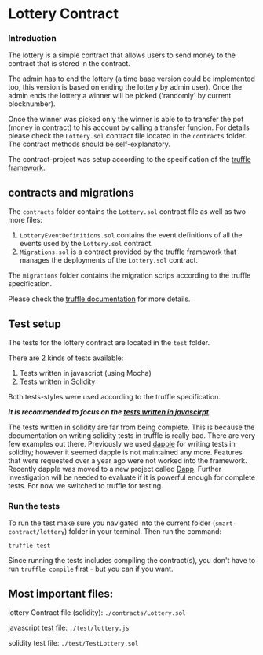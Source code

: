 # Lottery Contract

### Introduction

The lottery is a simple contract that allows users to send money to the contract that is stored in the contract. 

The admin has to end the lottery (a time base version could be implemented too, this version is based on ending the lottery by admin user). 
Once the admin ends the lottery a winner will be picked ('randomly' by current blocknumber).

Once the winner was picked only the winner is able to to transfer the pot (money in contract) to his account by calling a transfer funcion.
For details please check the ```Lottery.sol``` contract file located in the ```contracts``` folder. The contract methods should be self-explanatory.

The contract-project was setup according to the specification of the [truffle framework](http://truffleframework.com/docs/). 

## contracts and migrations

The ```contracts``` folder contains the ```Lottery.sol``` contract file as well as two more files:

1. ```LotteryEventDefinitions.sol``` contains the event definitions of all the events used by the ```Lottery.sol``` contract.
2. ```Migrations.sol``` is a contract provided by the truffle framework that manages the deployments of the ```Lottery.sol``` contract.

The ```migrations``` folder contains the migration scrips according to the truffle specification. 

Please check the [truffle documentation](http://truffleframework.com/docs/) for more details.

## Test setup

The tests for the lottery contract are located in the ```test``` folder.

There are 2 kinds of tests available:

1. Tests written in javascript (using Mocha)
2. Tests written in Solidity 

Both tests-styles were used according to the truffle specification. 

***It is recommended to focus on the [tests written in javascirpt](https://github.com/senacor/SmartContractSlackDapp/blob/master/smart-contract/lottery/test/lottery.js).***

The tests written in solidity are far from being complete. This is because the documentation on writing solidity tests in truffle is really bad. There are very few examples out there. 
Previously we used [dapple](http://dapple.readthedocs.io/en/latest/) for writing tests in solidity; however it seemed dapple is not maintained any more. Features that were requested over a year ago were not worked into the framework. Recently dapple was moved to a new project called [Dapp](https://dapp.readthedocs.io/en/latest/). Further investigation will be needed to evaluate if it is powerful enough for complete tests.
For now we switched to truffle for testing.


### Run the tests

To run the test make sure you navigated into the current folder (```smart-contract/lottery```) folder in your terminal. Then run the command:

```
truffle test
```

Since running the tests includes compiling the contract(s), you don't have to run ```truffle compile``` first - but you can if you want.


## Most important files:

lottery Contract file (solidity): ```./contracts/Lottery.sol```

javascript test file: ```./test/lottery.js```

solidity test file: ```./test/TestLottery.sol```




